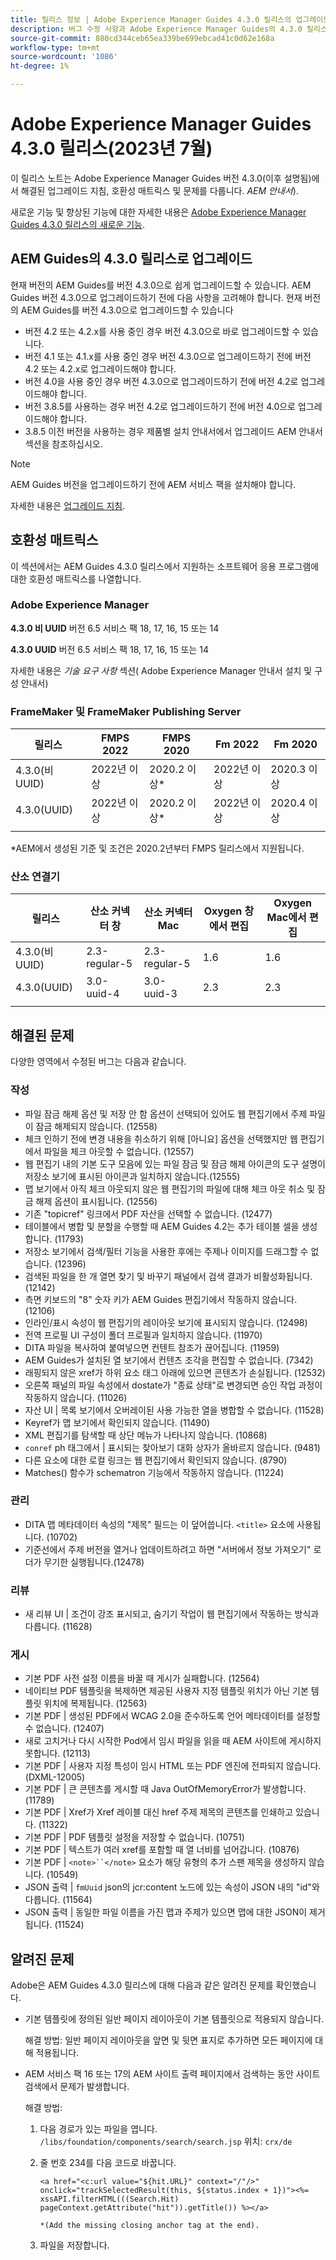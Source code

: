 ```yaml
---
title: 릴리스 정보 | Adobe Experience Manager Guides 4.3.0 릴리스의 업그레이드 지침 및 해결된 문제
description: 버그 수정 사항과 Adobe Experience Manager Guides의 4.3.0 릴리스로 업그레이드하는 방법에 대해 알아봅니다
source-git-commit: 880cd344ceb65ea339be699ebcad41c0d62e168a
workflow-type: tm+mt
source-wordcount: '1086'
ht-degree: 1%

---
```


# Adobe Experience Manager Guides 4.3.0 릴리스(2023년 7월)

이 릴리스 노트는 Adobe Experience Manager Guides 버전 4.3.0(이후 설명됨)에서 해결된 업그레이드 지침, 호환성 매트릭스 및 문제를 다룹니다. *AEM 안내서*).

새로운 기능 및 향상된 기능에 대한 자세한 내용은 [Adobe Experience Manager Guides 4.3.0 릴리스의 새로운 기능](./whats-new-4.3-release.md).

## AEM Guides의 4.3.0 릴리스로 업그레이드


현재 버전의 AEM Guides를 버전 4.3.0으로 쉽게 업그레이드할 수 있습니다. AEM Guides 버전 4.3.0으로 업그레이드하기 전에 다음 사항을 고려해야 합니다. 현재 버전의 AEM Guides를 버전 4.3.0으로 업그레이드할 수 있습니다

- 버전 4.2 또는 4.2.x를 사용 중인 경우 버전 4.3.0으로 바로 업그레이드할 수 있습니다.
- 버전 4.1 또는 4.1.x를 사용 중인 경우 버전 4.3.0으로 업그레이드하기 전에 버전 4.2 또는 4.2.x로 업그레이드해야 합니다.
- 버전 4.0을 사용 중인 경우 버전 4.3.0으로 업그레이드하기 전에 버전 4.2로 업그레이드해야 합니다.
- 버전 3.8.5를 사용하는 경우 버전 4.2로 업그레이드하기 전에 버전 4.0으로 업그레이드해야 합니다.
- 3.8.5 이전 버전을 사용하는 경우 제품별 설치 안내서에서 업그레이드 AEM 안내서 섹션을 참조하십시오.



>[!NOTE]
>
>AEM Guides 버전을 업그레이드하기 전에 AEM 서비스 팩을 설치해야 합니다.

자세한 내용은 [업그레이드 지침](../install-guide/upgrade-xml-documentation.md).

## 호환성 매트릭스

이 섹션에서는 AEM Guides 4.3.0 릴리스에서 지원하는 소프트웨어 응용 프로그램에 대한 호환성 매트릭스를 나열합니다.

### Adobe Experience Manager

**4.3.0 비 UUID**
버전 6.5 서비스 팩 18, 17, 16, 15 또는 14

**4.3.0 UUID**
버전 6.5 서비스 팩 18, 17, 16, 15 또는 14

자세한 내용은 *기술 요구 사항* 섹션( Adobe Experience Manager 안내서 설치 및 구성 안내서)

### FrameMaker 및 FrameMaker Publishing Server

| 릴리스 | FMPS 2022 | FMPS 2020 | Fm 2022 | Fm 2020 |
| --- | --- | --- | --- | --- |
| 4.3.0(비 UUID) | 2022년 이상 | 2020.2 이상* | 2022년 이상 | 2020.3 이상 |
| 4.3.0(UUID) | 2022년 이상 | 2020.2 이상* | 2022년 이상 | 2020.4 이상 |
| | | | |

*AEM에서 생성된 기준 및 조건은 2020.2년부터 FMPS 릴리스에서 지원됩니다.

### 산소 연결기

| 릴리스 | 산소 커넥터 창 | 산소 커넥터 Mac | Oxygen 창에서 편집 | Oxygen Mac에서 편집 |
| --- | --- | --- |--- |--- |
| 4.3.0(비 UUID) | 2.3-regular-5 | 2.3-regular-5 | 1.6 | 1.6 |
| 4.3.0(UUID) | 3.0-uuid-4 | 3.0-uuid-3 | 2.3 | 2.3 |
|  |  |   |

## 해결된 문제

다양한 영역에서 수정된 버그는 다음과 같습니다.

### 작성

- 파일 잠금 해제 옵션 및 저장 안 함 옵션이 선택되어 있어도 웹 편집기에서 주제 파일이 잠금 해제되지 않습니다. (12558)
- 체크 인하기 전에 변경 내용을 취소하기 위해 [아니요] 옵션을 선택했지만 웹 편집기에서 파일을 체크 아웃할 수 없습니다. (12557)
- 웹 편집기 내의 기본 도구 모음에 있는 파일 잠금 및 잠금 해제 아이콘의 도구 설명이 저장소 보기에 표시된 아이콘과 일치하지 않습니다.(12555)
- 맵 보기에서 아직 체크 아웃되지 않은 웹 편집기의 파일에 대해 체크 아웃 취소 및 잠금 해제 옵션이 표시됩니다. (12556)
- 기존 &quot;topicref&quot; 링크에서 PDF 자산을 선택할 수 없습니다. (12477)
- 테이블에서 병합 및 분할을 수행할 때 AEM Guides 4.2는 추가 테이블 셀을 생성합니다. (11793)
- 저장소 보기에서 검색/필터 기능을 사용한 후에는 주제나 이미지를 드래그할 수 없습니다. (12396)
- 검색된 파일을 한 개 열면 찾기 및 바꾸기 패널에서 검색 결과가 비활성화됩니다. (12142)
- 측면 키보드의 &quot;8&quot; 숫자 키가 AEM Guides 편집기에서 작동하지 않습니다. (12106)
- 인라인/표시 속성이 웹 편집기의 레이아웃 보기에 표시되지 않습니다. (12498)
- 전역 프로필 UI 구성이 폴더 프로필과 일치하지 않습니다. (11970)
- DITA 파일을 복사하여 붙여넣으면 컨텐트 참조가 끊어집니다. (11959)
- AEM Guides가 설치된 열 보기에서 컨텐츠 조각을 편집할 수 없습니다. (7342)
- 래핑되지 않은 xref가 하위 요소 태그 아래에 있으면 콘텐츠가 손실됩니다. (12532)
- 오른쪽 패널의 파일 속성에서 dostate가 &quot;종료 상태&quot;로 변경되면 승인 작업 과정이 작동하지 않습니다. (11026)
- 자산 UI | 목록 보기에서 오버레이된 사용 가능한 열을 병합할 수 없습니다. (11528)
- Keyref가 맵 보기에서 확인되지 않습니다. (11490)
- XML 편집기를 탐색할 때 상단 메뉴가 나타나지 않습니다. (10868)
- `conref` ph 태그에서 | 표시되는 찾아보기 대화 상자가 올바르지 않습니다. (9481)
- 다른 요소에 대한 로컬 링크는 웹 편집기에서 확인되지 않습니다. (8790)
- Matches() 함수가 schematron 기능에서 작동하지 않습니다. (11224)



### 관리

- DITA 맵 메타데이터 속성의 &quot;제목&quot; 필드는 이 덮어씁니다. `<title>` 요소에 사용됩니다. (10702)
- 기준선에서 주제 버전을 열거나 업데이트하려고 하면 &quot;서버에서 정보 가져오기&quot; 로더가 무기한 실행됩니다.(12478)


### 리뷰

- 새 리뷰 UI | 조건이 강조 표시되고, 숨기기 작업이 웹 편집기에서 작동하는 방식과 다릅니다. (11628)

### 게시

- 기본 PDF 사전 설정 이름을 바꿀 때 게시가 실패합니다. (12564)
- 네이티브 PDF 템플릿을 복제하면 제공된 사용자 지정 템플릿 위치가 아닌 기본 템플릿 위치에 복제됩니다. (12563)
- 기본 PDF | 생성된 PDF에서 WCAG 2.0을 준수하도록 언어 메타데이터를 설정할 수 없습니다. (12407)
- 새로 고치거나 다시 시작한 Pod에서 임시 파일을 읽을 때 AEM 사이트에 게시하지 못합니다. (12113)
- 기본 PDF | 사용자 지정 특성이 임시 HTML 또는 PDF 엔진에 전파되지 않습니다. (DXML-12005)
- 기본 PDF | 큰 콘텐츠를 게시할 때 Java OutOfMemoryError가 발생합니다. (11789)
- 기본 PDF | Xref가 Xref 레이블 대신 href 주제 제목의 콘텐츠를 인쇄하고 있습니다. (11322)
- 기본 PDF | PDF 템플릿 설정을 저장할 수 없습니다. (10751)
- 기본 PDF | 텍스트가 여러 xref를 포함할 때 열 너비를 넘어갑니다. (10876)
- 기본 PDF | `<note>``</note>` 요소가 해당 유형의 추가 스팬 제목을 생성하지 않습니다. (10549)
- JSON 출력 | `fmUuid` json의 jcr:content 노드에 있는 속성이 JSON 내의 &quot;id&quot;와 다릅니다. (11564)
- JSON 출력 | 동일한 파일 이름을 가진 맵과 주제가 있으면 맵에 대한 JSON이 제거됩니다. (11524)

## 알려진 문제

Adobe은 AEM Guides 4.3.0 릴리스에 대해 다음과 같은 알려진 문제를 확인했습니다.

- 기본 템플릿에 정의된 일반 페이지 레이아웃이 기본 템플릿으로 적용되지 않습니다.

  해결 방법: 일반 페이지 레이아웃을 앞면 및 뒷면 표지로 추가하면 모든 페이지에 대해 적용됩니다.
- AEM 서비스 팩 16 또는 17의 AEM 사이트 출력 페이지에서 검색하는 동안 사이트 검색에서 문제가 발생합니다.

  해결 방법:

   1. 다음 경로가 있는 파일을 엽니다. `/libs/foundation/components/search/search.jsp` 위치: `crx/de`
   1. 줄 번호 234를 다음 코드로 바꿉니다.

      ```
      <a href="<c:url value="${hit.URL}" context="/"/>" onclick="trackSelectedResult(this, ${status.index + 1})"><%= xssAPI.filterHTML(((Search.Hit) pageContext.getAttribute("hit")).getTitle()) %></a>
      
      *(Add the missing closing anchor tag at the end).
      ```

   1. 파일을 저장합니다.
